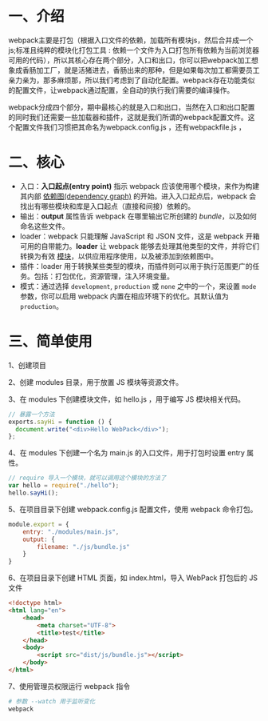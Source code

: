 # 一、介绍

webpack主要是打包（根据入口文件的依赖，加载所有模块js，然后合并成一个js;标准且纯粹的模块化打包工具 : 依赖一个文件为入口打包所有依赖为当前浏览器可用的代码），所以其核心存在两个部分，入口和出口，你可以把webpack加工想象成香肠加工厂，就是活猪进去，香肠出来的那种，但是如果每次加工都需要员工亲力亲为，那多麻烦那，所以我们考虑到了自动化配置。webpack存在功能类似的配置文件，让webpack通过配置，全自动的执行我们需要的编译操作。

webpack分成四个部分，期中最核心的就是入口和出口，当然在入口和出口配置的同时我们还需要一些加载器和插件，这就是我们所谓的webpack配置文件。这个配置文件我们习惯把其命名为webpack.config.js ，还有webpackfile.js ，

[优质知乎文章]: https://zhuanlan.zhihu.com/p/269434612
[官网]: https://www.webpackjs.com/



# 二、核心

- 入口：**入口起点(entry point)** 指示 webpack 应该使用哪个模块，来作为构建其内部 [依赖图(dependency graph)](https://webpack.docschina.org/concepts/dependency-graph/) 的开始。进入入口起点后，webpack 会找出有哪些模块和库是入口起点（直接和间接）依赖的。
- 输出：**output** 属性告诉 webpack 在哪里输出它所创建的 *bundle*，以及如何命名这些文件。
- loader：webpack 只能理解 JavaScript 和 JSON 文件，这是 webpack 开箱可用的自带能力。**loader** 让 webpack 能够去处理其他类型的文件，并将它们转换为有效 [模块](https://webpack.docschina.org/concepts/modules)，以供应用程序使用，以及被添加到依赖图中。
- 插件：loader 用于转换某些类型的模块，而插件则可以用于执行范围更广的任务。包括：打包优化，资源管理，注入环境变量。
- 模式：通过选择 `development`, `production` 或 `none` 之中的一个，来设置 `mode` 参数，你可以启用 webpack 内置在相应环境下的优化。其默认值为 `production`。



# 三、简单使用

1、创建项目

2、创建 modules 目录，用于放置 JS 模块等资源文件。

3、在 modules 下创建模块文件，如 hello.js ，用于编写 JS 模块相关代码。

```javascript
// 暴露一个方法
exports.sayHi = function () {
  document.write("<div>Hello WebPack</div>");  
};
```

4、在 modules 下创建一个名为 main.js 的入口文件，用于打包时设置 entry 属性。

```javascript
// require 导入一个模块，就可以调用这个模块的方法了
var hello = require("./hello");
hello.sayHi();
```

5、在项目目录下创建 webpack.config.js 配置文件，使用 webpack 命令打包。

```javascript
module.export = {
	entry: "./modules/main.js",
    output: {
        filename: "./js/bundle.js"
    }
}
```

6、在项目目录下创建 HTML 页面，如 index.html，导入 WebPack 打包后的 JS 文件

```html
<!doctype html>
<html lang="en">
    <head>
        <meta charset="UTF-8">
        <title>test</title>
    </head>
    <body>
        <script src="dist/js/bundle.js"></script>
    </body>
</html>
```

7、使用管理员权限运行 webpack 指令

```python
# 参数 --watch 用于监听变化
webpack
```

